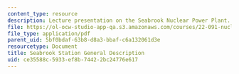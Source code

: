 ```yaml
---
content_type: resource
description: Lecture presentation on the Seabrook Nuclear Power Plant.
file: https://ol-ocw-studio-app-qa.s3.amazonaws.com/courses/22-091-nuclear-reactor-safety-spring-2008/ce35588c5933ef8b74422bc24776e617_MIT22_091S08_lec16.pdf
file_type: application/pdf
parent_uid: 5bf0bdaf-63b8-d8a3-bbaf-c6a132061d3e
resourcetype: Document
title: Seabrook Station General Description
uid: ce35588c-5933-ef8b-7442-2bc24776e617
---
```

